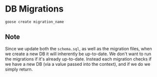 # DB Migrations

```bash
goose create migration_name
```

## Note

Since we update both the `schema.sql`, as well as the migration files, when we create a new DB it will inherently be up-to-date. We don't want to run the migrations if it's already up-to-date. Instead each migration checks if we have a new DB (via a value passed into the context), and if we do we simply return.
